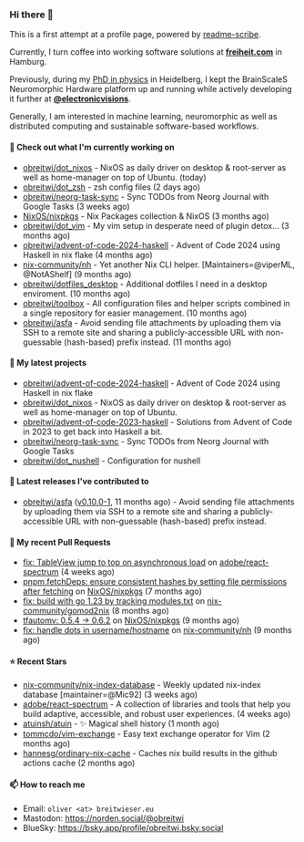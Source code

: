 ### Hi there 👋

This is a first attempt at a profile page, powered by [readme-scribe](https://github.com/muesli/readme-scribe).

Currently, I turn coffee into working software solutions at [**freiheit.com**](https://freiheit.com/) in Hamburg.

Previously, during my [PhD in physics](http://dx.doi.org/10.11588/heidok.00030261) in Heidelberg, I kept the BrainScaleS Neuromorphic Hardware platform up and running while actively developing it further at [**@electronicvisions**](https://github.com/electronicvisions).

Generally, I am interested in machine learning, neuromorphic as well as distributed computing and sustainable software-based workflows.

#### 👷 Check out what I'm currently working on

- [obreitwi/dot_nixos](https://github.com/obreitwi/dot_nixos) - NixOS as daily driver on desktop &amp; root-server as well as home-manager on top of Ubuntu. (today)
- [obreitwi/dot_zsh](https://github.com/obreitwi/dot_zsh) - zsh config files (2 days ago)
- [obreitwi/neorg-task-sync](https://github.com/obreitwi/neorg-task-sync) - Sync TODOs from Neorg Journal with Google Tasks (3 weeks ago)
- [NixOS/nixpkgs](https://github.com/NixOS/nixpkgs) - Nix Packages collection &amp; NixOS (3 months ago)
- [obreitwi/dot_vim](https://github.com/obreitwi/dot_vim) - My vim setup in desperate need of plugin detox… (3 months ago)
- [obreitwi/advent-of-code-2024-haskell](https://github.com/obreitwi/advent-of-code-2024-haskell) - Advent of Code 2024 using Haskell in nix flake (4 months ago)
- [nix-community/nh](https://github.com/nix-community/nh) - Yet another Nix CLI helper. [Maintainers=@viperML, @NotAShelf] (9 months ago)
- [obreitwi/dotfiles_desktop](https://github.com/obreitwi/dotfiles_desktop) - Additional dotfiles I need in a desktop enviroment. (10 months ago)
- [obreitwi/toolbox](https://github.com/obreitwi/toolbox) - All configuration files and helper scripts combined in a single repository for easier management. (10 months ago)
- [obreitwi/asfa](https://github.com/obreitwi/asfa) - Avoid sending file attachments by uploading them via SSH to a remote site and sharing a publicly-accessible URL with non-guessable (hash-based) prefix instead. (11 months ago)

#### 🌱 My latest projects

- [obreitwi/advent-of-code-2024-haskell](https://github.com/obreitwi/advent-of-code-2024-haskell) - Advent of Code 2024 using Haskell in nix flake
- [obreitwi/dot_nixos](https://github.com/obreitwi/dot_nixos) - NixOS as daily driver on desktop &amp; root-server as well as home-manager on top of Ubuntu.
- [obreitwi/advent-of-code-2023-haskell](https://github.com/obreitwi/advent-of-code-2023-haskell) - Solutions from Advent of Code in 2023 to get back into Haskell a bit.
- [obreitwi/neorg-task-sync](https://github.com/obreitwi/neorg-task-sync) - Sync TODOs from Neorg Journal with Google Tasks
- [obreitwi/dot_nushell](https://github.com/obreitwi/dot_nushell) - Configuration for nushell

#### 🔭 Latest releases I've contributed to

- [obreitwi/asfa](https://github.com/obreitwi/asfa) ([v0.10.0-1](https://github.com/obreitwi/asfa/releases/tag/v0.10.0-1), 11 months ago) - Avoid sending file attachments by uploading them via SSH to a remote site and sharing a publicly-accessible URL with non-guessable (hash-based) prefix instead.

#### 🔨 My recent Pull Requests

- [fix: TableView jump to top on asynchronous load](https://github.com/adobe/react-spectrum/pull/8133) on [adobe/react-spectrum](https://github.com/adobe/react-spectrum) (4 weeks ago)
- [pnpm.fetchDeps: ensure consistent hashes by setting file permissions after fetching](https://github.com/NixOS/nixpkgs/pull/350063) on [NixOS/nixpkgs](https://github.com/NixOS/nixpkgs) (7 months ago)
- [fix: build with go 1.23 by tracking modules.txt](https://github.com/nix-community/gomod2nix/pull/168) on [nix-community/gomod2nix](https://github.com/nix-community/gomod2nix) (8 months ago)
- [tfautomv: 0.5.4 -&gt; 0.6.2](https://github.com/NixOS/nixpkgs/pull/334475) on [NixOS/nixpkgs](https://github.com/NixOS/nixpkgs) (9 months ago)
- [fix: handle dots in username/hostname](https://github.com/nix-community/nh/pull/140) on [nix-community/nh](https://github.com/nix-community/nh) (9 months ago)

#### ⭐ Recent Stars

- [nix-community/nix-index-database](https://github.com/nix-community/nix-index-database) - Weekly updated nix-index database [maintainer=@Mic92] (3 weeks ago)
- [adobe/react-spectrum](https://github.com/adobe/react-spectrum) - A collection of libraries and tools that help you build adaptive, accessible, and robust user experiences. (4 weeks ago)
- [atuinsh/atuin](https://github.com/atuinsh/atuin) - ✨ Magical shell history (1 month ago)
- [tommcdo/vim-exchange](https://github.com/tommcdo/vim-exchange) - Easy text exchange operator for Vim (2 months ago)
- [hannesg/ordinary-nix-cache](https://github.com/hannesg/ordinary-nix-cache) - Caches nix build results in the github actions cache (2 months ago)

#### 📫 How to reach me

- Email: `oliver <at> breitwieser.eu`
- Mastodon: https://norden.social/@obreitwi
- BlueSky: https://bsky.app/profile/obreitwi.bsky.social
